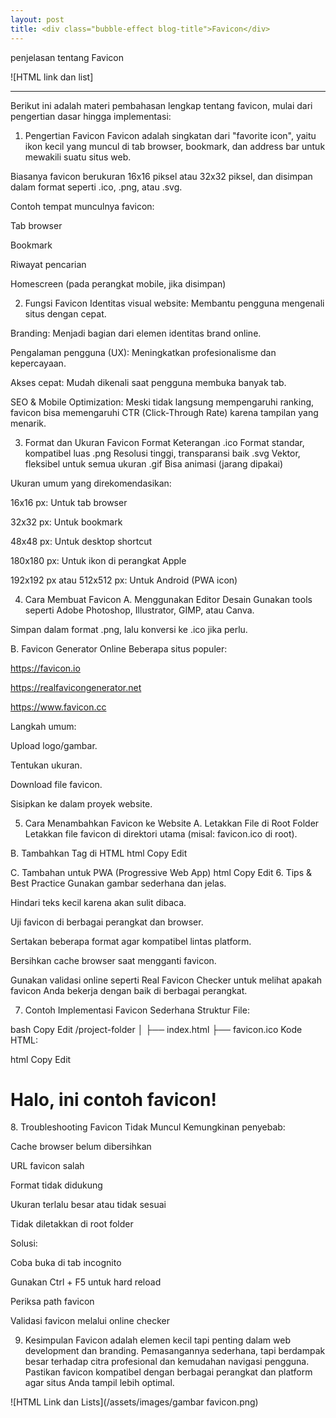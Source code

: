```yaml
---
layout: post
title: <div class="bubble-effect blog-title">Favicon</div>
---
```


penjelasan tentang Favicon

![HTML link dan list]

---

Berikut ini adalah materi pembahasan lengkap tentang favicon, mulai dari pengertian dasar hingga implementasi:

1. Pengertian Favicon
Favicon adalah singkatan dari "favorite icon", yaitu ikon kecil yang muncul di tab browser, bookmark, dan address bar untuk mewakili suatu situs web.

Biasanya favicon berukuran 16x16 piksel atau 32x32 piksel, dan disimpan dalam format seperti .ico, .png, atau .svg.

Contoh tempat munculnya favicon:

Tab browser

Bookmark

Riwayat pencarian

Homescreen (pada perangkat mobile, jika disimpan)

2. Fungsi Favicon
Identitas visual website: Membantu pengguna mengenali situs dengan cepat.

Branding: Menjadi bagian dari elemen identitas brand online.

Pengalaman pengguna (UX): Meningkatkan profesionalisme dan kepercayaan.

Akses cepat: Mudah dikenali saat pengguna membuka banyak tab.

SEO & Mobile Optimization: Meski tidak langsung mempengaruhi ranking, favicon bisa memengaruhi CTR (Click-Through Rate) karena tampilan yang menarik.

3. Format dan Ukuran Favicon
Format	Keterangan
.ico	Format standar, kompatibel luas
.png	Resolusi tinggi, transparansi baik
.svg	Vektor, fleksibel untuk semua ukuran
.gif	Bisa animasi (jarang dipakai)

Ukuran umum yang direkomendasikan:

16x16 px: Untuk tab browser

32x32 px: Untuk bookmark

48x48 px: Untuk desktop shortcut

180x180 px: Untuk ikon di perangkat Apple

192x192 px atau 512x512 px: Untuk Android (PWA icon)

4. Cara Membuat Favicon
A. Menggunakan Editor Desain
Gunakan tools seperti Adobe Photoshop, Illustrator, GIMP, atau Canva.

Simpan dalam format .png, lalu konversi ke .ico jika perlu.

B. Favicon Generator Online
Beberapa situs populer:

https://favicon.io

https://realfavicongenerator.net

https://www.favicon.cc

Langkah umum:

Upload logo/gambar.

Tentukan ukuran.

Download file favicon.

Sisipkan ke dalam proyek website.

5. Cara Menambahkan Favicon ke Website
A. Letakkan File di Root Folder
Letakkan file favicon di direktori utama (misal: favicon.ico di root).

B. Tambahkan Tag di HTML <head>
html
Copy
Edit
<!-- Format .ico -->
<link rel="icon" type="image/x-icon" href="/favicon.ico">

<!-- Format .png -->
<link rel="icon" type="image/png" sizes="32x32" href="/favicon-32x32.png">
<link rel="icon" type="image/png" sizes="16x16" href="/favicon-16x16.png">

<!-- Format .svg -->
<link rel="icon" type="image/svg+xml" href="/favicon.svg">

<!-- Untuk Apple Devices -->
<link rel="apple-touch-icon" sizes="180x180" href="/apple-touch-icon.png">
C. Tambahan untuk PWA (Progressive Web App)
html
Copy
Edit
<link rel="manifest" href="/site.webmanifest">
<meta name="theme-color" content="#ffffff">
6. Tips & Best Practice
Gunakan gambar sederhana dan jelas.

Hindari teks kecil karena akan sulit dibaca.

Uji favicon di berbagai perangkat dan browser.

Sertakan beberapa format agar kompatibel lintas platform.

Bersihkan cache browser saat mengganti favicon.

Gunakan validasi online seperti Real Favicon Checker untuk melihat apakah favicon Anda bekerja dengan baik di berbagai perangkat.

7. Contoh Implementasi Favicon Sederhana
Struktur File:

bash
Copy
Edit
/project-folder
│
├── index.html
├── favicon.ico
Kode HTML:

html
Copy
Edit
<!DOCTYPE html>
<html lang="en">
<head>
  <meta charset="UTF-8">
  <title>Contoh Favicon</title>
  <link rel="icon" type="image/x-icon" href="favicon.ico">
</head>
<body>
  <h1>Halo, ini contoh favicon!</h1>
</body>
</html>
8. Troubleshooting Favicon Tidak Muncul
Kemungkinan penyebab:

Cache browser belum dibersihkan

URL favicon salah

Format tidak didukung

Ukuran terlalu besar atau tidak sesuai

Tidak diletakkan di root folder

Solusi:

Coba buka di tab incognito

Gunakan Ctrl + F5 untuk hard reload

Periksa path favicon

Validasi favicon melalui online checker

9. Kesimpulan
Favicon adalah elemen kecil tapi penting dalam web development dan branding. Pemasangannya sederhana, tapi berdampak besar terhadap citra profesional dan kemudahan navigasi pengguna. Pastikan favicon kompatibel dengan berbagai perangkat dan platform agar situs Anda tampil lebih optimal.

![HTML Link dan Lists](/assets/images/gambar favicon.png)
